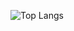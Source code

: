 ![Top Langs](https://github-readme-stats.vercel.app/api/top-langs/?username=x0pwn&layout=compact&theme=dark)

